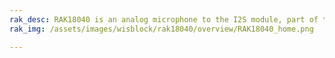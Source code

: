 ```yaml
---
rak_desc: RAK18040 is an analog microphone to the I2S module, part of the WisBlock Audio Series. It is designed based on NAU85L40B from Nuvoton, an audio ADC with an integrated frequency-locked loop (FLL) and microphone preamplifier.
rak_img: /assets/images/wisblock/rak18040/overview/RAK18040_home.png

---
```


<rk-redirect to="/Product-Categories/WisBlock/RAK18040/Overview/" />